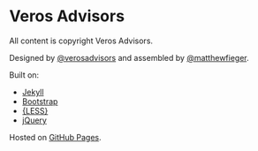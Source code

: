 Veros Advisors
==============

All content is copyright Veros Advisors.

Designed by [@verosadvisors](http://verosadvisors.com) and assembled by [@matthewfieger](http://twitter.com/matthewfieger).

Built on:
* [Jekyll](http://jekyllrb.com/)
* [Bootstrap](http://getbootstrap.com/)
* [{LESS}](http://www.lesscss.org/)
* [jQuery](http://jquery.com/)

Hosted on [GitHub Pages](http://pages.github.com/).
